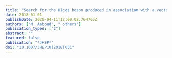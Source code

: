 ```yaml
---
title: "Search for the Higgs boson produced in association with a vector boson and decaying into two spin-zero particles in the $H i̊ghtarrow aa g̊htarrow 4b$ channel in $pp$ collisions at $sqrts = 13$ TeV with the ATLAS detector"
date: 2018-01-01
publishDate: 2020-04-11T12:00:02.764705Z
authors: ["M. Aaboud", " others"]
publication_types: ["2"]
abstract: ""
featured: false
publication: "*JHEP*"
doi: "10.1007/JHEP10(2018)031"
---
```



